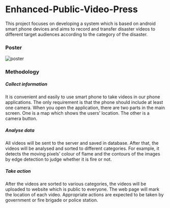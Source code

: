 # Enhanced-Public-Video-Press

This project focuses on developing a system which is based on android smart phone devices and aims to record and transfer disaster videos to different target audiences according to the category of the disaster.

### Poster

![poster](https://github.com/hanzs9/Enhanced-Public-Video-Press/blob/master/projectcode201833-min.png)

### Methodology

##### Collect information
It is convenient and easily to use smart
phone to take videos in our phone applications. The only requirement is that the phone should include at least one camera. When you open the application, there are two parts in the main screen. One is a map which shows the users’ location. The other is a camera button.

##### Analyse data
All videos will be sent to the server and
saved in database. After that, the videos will be analysed and sorted to different categories. For example, it detects the moving pixels’ colour of flame and the contours of the images by edge detection to judge whether it is fire or not.

##### Take action
After the videos are sorted to various
categories, the videos will be uploaded to website which is public to everyone. The web page will mark the location of each video. Appropriate actions are expected to be taken by government or fire brigade or police station.

